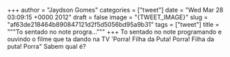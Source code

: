 
+++
author = "Jaydson Gomes"
categories = ["tweet"]
date = "Wed Mar 28 03:09:15 +0000 2012"
draft = false
image = "{TWEET_IMAGE}"
slug = "af63de218464b890847121d2f5d5056bd95a9b31"
tags = ["tweet"]
title = """To sentado no note progra..."""
+++
To sentado no note programando e ouvindo o filme que ta dando na TV 'Porra! Filha da Puta! Porra! Filha da puta! Porra" Sabem qual é?
